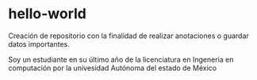 # hello-world
Creación de repositorio con la finalidad de realizar anotaciones o guardar datos importantes.

Soy un estudiante en su último año de la licenciatura en Ingeneria en computación por la univesidad Autónoma del estado de México
